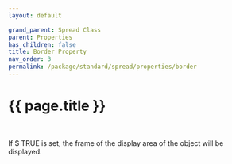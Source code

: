 ```yaml
---
layout: default

grand_parent: Spread Class
parent: Properties
has_children: false
title: Border Property
nav_order: 3
permalink: /package/standard/spread/properties/border
---
```

# {{ page.title }}
<br>

If $ TRUE is set, the frame of the display area of ​​the object will be displayed.